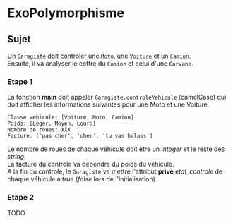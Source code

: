 # ExoPolymorphisme
## Sujet
Un `Garagiste` doit controler une `Moto`, une `Voiture` et un `Camion`.  
Ensuite, il va analyser le coffre du `Camion` et celui d'une `Carvane`.
### Etape 1
La fonction **main** doit appeler `Garagiste.controleVehicule` (camelCase) qui doit afficher les informations suivantes pour une Moto et une Voiture:  
```
Classe vehicule: [Voiture, Moto, Camion]
Poids: [Leger, Moyen, Lourd]
Nombre de roues: XXX
Facture: ['pas cher', 'cher', 'tu vas halass']
```
Le nombre de roues de chaque véhicule doit être un _integer_ et le reste des _string_.  
La facture du controle va dépendre du poids du véhicule.  
A la fin du controle, le `Garagiste` va mettre l'attribut **privé** _etat_controle_ de chaque véhicule a _true_ (_false_ lors de l'initialisation).
### Etape 2
TODO

